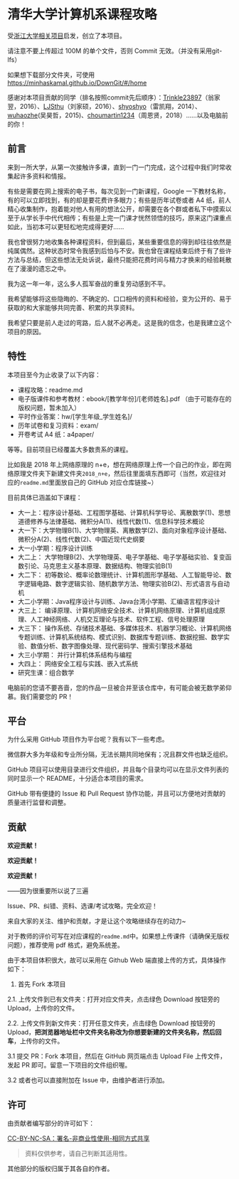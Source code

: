 # 清华大学计算机系课程攻略

受[浙江大学相关项目](https://github.com/QSCTech/zju-icicles)启发，创立了本项目。

请注意不要上传超过 100M 的单个文件，否则 Commit 无效。（并没有采用git-lfs）

如果想下载部分文件夹，可使用 https://minhaskamal.github.io/DownGit/#/home

感谢对本项目贡献的同学（排名按照commit先后顺序）：[Trinkle23897](https://github.com/trinkle23897)（翁家翌，2016）、[LJSthu](https://github.com/ljsthu)（刘家硕，2016）、[shyoshyo](https://github.com/shyoshyo)（雷凯翔，2014）、[wuhaozhe](https://github.com/wuhaozhe)(吴昊哲，2015)、[choumartin1234](https://github.com/choumartin1234)（周恩贤，2018）……以及电脑前的你！

## 前言

来到一所大学，从第一次接触许多课，直到一门一门完成，这个过程中我们时常收集起许多资料和情报。

有些是需要在网上搜索的电子书，每次见到一门新课程，Google 一下教材名称，有的可以立即找到，有的却是要花费许多眼力；有些是历年试卷或者 A4 纸，前人精心收集制作，抱着能对他人有用的想法公开，却需要在各个群或者私下中摸索以至于从学长手中代代相传；有些是上完一门课才恍然领悟的技巧，原来这门课重点如此，当初本可以更轻松地完成得更好……

我也曾很努力地收集各种课程资料，但到最后，某些重要信息的得到却往往依然是纯属偶然。这种状态时常令我感到后怕与不安。我也曾在课程结束后终于有了些许方法与总结，但这些想法无处诉说，最终只能把花费时间与精力才换来的经验耗散在了漫漫的遗忘之中。

我为这一年一年，这么多人孤军奋战的重复劳动感到不平。

我希望能够将这些隐晦的、不确定的、口口相传的资料和经验，变为公开的、易于获取的和大家能够共同完善、积累的共享资料。

我希望只要是前人走过的弯路，后人就不必再走。这是我的信念，也是我建立这个项目的原因。

## 特性

本项目至今为止收录了以下内容：

- 课程攻略：readme.md
- 电子版课件和参考教材：ebook/[教学年份]/[老师姓名].pdf （由于可能存在的版权问题，暂未加入）
- 平时作业答案：hw/[学生年级_学生姓名]/
- 历年试卷和复习资料：exam/
- 开卷考试 A4 纸：a4paper/

等等。目前项目已经覆盖大多数贵系的课程。

比如我是 2018 年上网络原理的 n+e，想在网络原理上传一个自己的作业，即在网络原理文件夹下新建文件夹`2018_n+e`，然后往里面填东西即可（当然，欢迎往对应的`readme.md`里面放自己的 GitHub 对应仓库链接~）

目前具体已涵盖如下课程：

- 大一上：程序设计基础、工程图学基础、计算机科学导论、离散数学(1)、思想道德修养与法律基础、微积分A(1)、线性代数(1)、信息科学技术概论
- 大一下：大学物理B(1)、大学物理英、离散数学(2)、面向对象程序设计基础、微积分A(2)、线性代数(2)、中国近现代史纲要
- 大一小学期：程序设计训练
- 大二上： 大学物理B(2)、大学物理英、电子学基础、电子学基础实验、复变函数引论、马克思主义基本原理、数据结构、物理实验B(1)
- 大二下： 初等数论、概率论数理统计、计算机图形学基础、人工智能导论、数字逻辑电路、数字逻辑实验、随机数学方法、物理实验B(2)、形式语言与自动机
- 大二小学期：Java程序设计与训练、Java台湾小学期、汇编语言程序设计
- 大三上： 编译原理、计算机网络安全技术、计算机网络原理、计算机组成原理、人工神经网络、人机交互理论与技术、软件工程、信号处理原理
- 大三下： 操作系统、存储技术基础、多媒体技术、机器学习概论、计算机网络专题训练、计算机系统结构、模式识别、数据库专题训练、数据挖掘、数学实验、数值分析、数字图像处理、现代密码学、搜索引擎技术基础
- 大三小学期： 并行计算机体系结构与编程
- 大四上： 网络安全工程与实践、嵌入式系统
- 研究生课：组合数学

电脑前的您请不要吝啬，您的作品一旦被合并至该仓库中，有可能会被无数学弟仰慕。我们需要您的 PR！

## 平台

为什么采用 GitHub 项目作为平台呢？我有以下一些考虑。

微信群大多为年级和专业所分隔，无法长期共同地保有；况且群文件也缺乏组织。

GitHub 项目可以使用目录进行文件组织，并且每个目录均可以在显示文件列表的同时显示一个 README，十分适合本项目的需求。

GitHub 带有便捷的 Issue 和 Pull Request 协作功能，并且可以方便地对贡献的质量进行监督和调整。

## 贡献

**欢迎贡献！**

**欢迎贡献！**

**欢迎贡献！**

——因为很重要所以说了三遍

Issue、PR、纠错、资料、选课/考试攻略，完全欢迎！

来自大家的关注、维护和贡献，才是让这个攻略继续存在的动力~

对于教师的评价可写在对应课程的`readme.md`中。如果想上传课件（请确保无版权问题），推荐使用 pdf 格式，避免系统差。

由于本项目体积很大，故可以采用在 Github Web 端直接上传的方式，具体操作如下：

1. 首先 Fork 本项目

2.1. 上传文件到已有文件夹：打开对应文件夹，点击绿色 Download 按钮旁的 Upload，上传你的文件。

2.2. 上传文件到新文件夹：打开任意文件夹，点击绿色 Download 按钮旁的 Upload，**把浏览器地址栏中文件夹名称改为你想要新建的文件夹名称，然后回车**，上传你的文件。

3.1 提交 PR：Fork 本项目，然后在 GitHub 网页端点击 Upload File 上传文件，发起 PR 即可。留意一下项目的文件组织喔。

3.2 或者也可以直接附加在 Issue 中，由维护者进行添加。

## 许可

由贡献者编写部分的许可如下：

[CC-BY-NC-SA：署名-非商业性使用-相同方式共享](https://creativecommons.org/licenses/by-nc-sa/4.0/deed.zh)

> 资料仅供参考，请自己判断其适用性。

其他部分的版权归属于其各自的作者。
